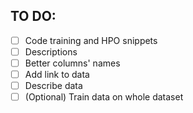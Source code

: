 ## TO DO:
 -[ ] Code training and HPO snippets
 -[ ] Descriptions
 -[ ] Better columns' names
 -[ ] Add link to data
 -[ ] Describe data
 -[ ] (Optional) Train data on whole dataset